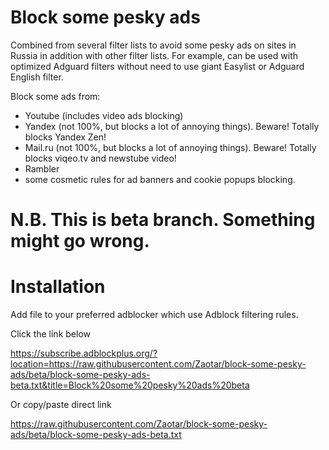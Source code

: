 # Block some pesky ads

Combined from several filter lists to avoid some pesky ads on sites in Russia in addition with other filter lists.
For example, can be used with optimized Adguard filters without need to use giant Easylist or Adguard English filter.

Block some ads from:
- Youtube (includes video ads blocking)
- Yandex (not 100%, but blocks a lot of annoying things). Beware! Totally blocks Yandex Zen!
- Mail.ru (not 100%, but blocks a lot of annoying things). Beware! Totally blocks viqeo.tv and newstube video!
- Rambler
- some cosmetic rules for ad banners and cookie popups blocking.

# N.B. This is beta branch. Something might go wrong.


# Installation

Add file to your preferred adblocker which use Adblock filtering rules.

Click the link below

https://subscribe.adblockplus.org/?location=https://raw.githubusercontent.com/Zaotar/block-some-pesky-ads/beta/block-some-pesky-ads-beta.txt&title=Block%20some%20pesky%20ads%20beta

Or copy/paste direct link

https://raw.githubusercontent.com/Zaotar/block-some-pesky-ads/beta/block-some-pesky-ads-beta.txt

